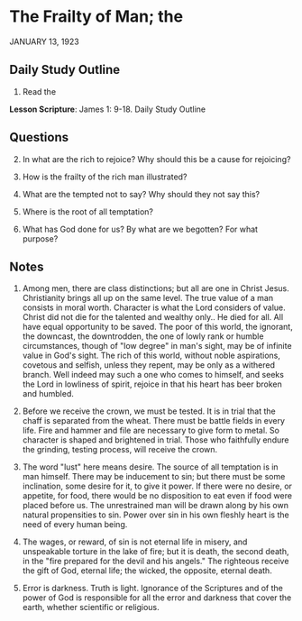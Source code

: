 # The Frailty of Man; the
JANUARY 13, 1923

## Daily Study Outline

1. Read the

**Lesson Scripture**: James 1: 9-18. Daily Study Outline

## Questions

2. In what are the rich to rejoice? Why should this be a cause for rejoicing? 

3. How is the frailty of the rich man illustrated? 

7. What are the tempted not to say? Why should they not say this? 

8. Where is the root of all temptation? 

15. What has God done for us? By what are we begotten? For what purpose? 

## Notes

1. Among men, there are class distinctions; but all are one in Christ Jesus. Christianity brings all up on the same level. The true value of a man consists in moral worth. Character is what the Lord considers of value. Christ did not die for the talented and wealthy only.. He died for all. All have equal opportunity to be saved. The poor of this world, the ignorant, the downcast, the downtrodden, the one of lowly rank or humble circumstances, though of "low degree" in man's sight, may be of infinite value in God's sight. The rich of this world, without noble aspirations, covetous and selfish, unless they repent, may be only as a withered branch. Well indeed may such a one who comes to himself, and seeks the Lord in lowliness of spirit, rejoice in that his heart has beer broken and humbled.

2. Before we receive the crown, we must be tested. It is in trial that the chaff is separated from the wheat. There must be battle fields in every life. Fire and hammer and file are necessary to give form to metal. So character is shaped and brightened in trial. Those who faithfully endure the grinding, testing process, will receive the crown.

3. The word "lust" here means desire. The source of all temptation is in man himself. There may be inducement to sin; but there must be some inclination, some desire for it, to give it power. If there were no desire, or appetite, for food, there would be no disposition to eat even if food were placed before us. The unrestrained man will be drawn along by his own natural propensities to sin. Power over sin in his own fleshly heart is the need of every human being.

4. The wages, or reward, of sin is not eternal life in misery, and unspeakable torture in the lake of fire; but it is death, the second death, in the "fire prepared for the devil and his angels." The righteous receive the gift of God, eternal life; the wicked, the opposite, eternal death.

5. Error is darkness. Truth is light. Ignorance of the Scriptures and of the power of God is responsible for all the error and darkness that cover the earth, whether scientific or religious.

